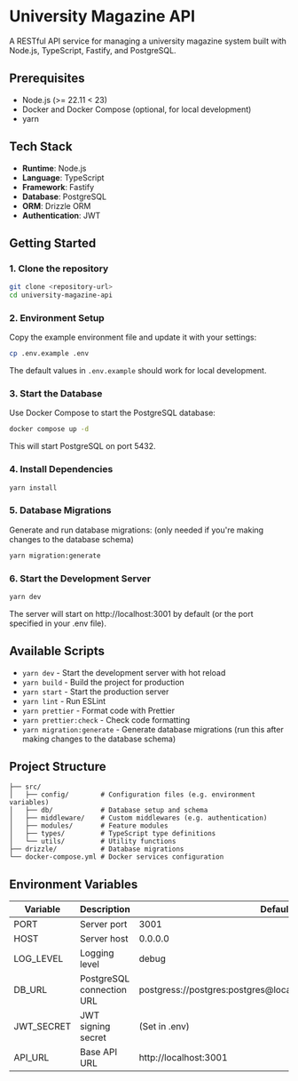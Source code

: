 # University Magazine API

A RESTful API service for managing a university magazine system built with Node.js, TypeScript, Fastify, and PostgreSQL.

## Prerequisites

- Node.js (>= 22.11 < 23)
- Docker and Docker Compose (optional, for local development)
- yarn

## Tech Stack

- **Runtime**: Node.js
- **Language**: TypeScript
- **Framework**: Fastify
- **Database**: PostgreSQL
- **ORM**: Drizzle ORM
- **Authentication**: JWT

## Getting Started

### 1. Clone the repository

```bash
git clone <repository-url>
cd university-magazine-api
```

### 2. Environment Setup

Copy the example environment file and update it with your settings:

```bash
cp .env.example .env
```

The default values in `.env.example` should work for local development.

### 3. Start the Database

Use Docker Compose to start the PostgreSQL database:

```bash
docker compose up -d
```

This will start PostgreSQL on port 5432.

### 4. Install Dependencies

```bash
yarn install
```

### 5. Database Migrations

Generate and run database migrations: (only needed if you're making changes to the database schema)

```bash
yarn migration:generate
```

### 6. Start the Development Server

```bash
yarn dev
```

The server will start on http://localhost:3001 by default (or the port specified in your .env file).

## Available Scripts

- `yarn dev` - Start the development server with hot reload
- `yarn build` - Build the project for production
- `yarn start` - Start the production server
- `yarn lint` - Run ESLint
- `yarn prettier` - Format code with Prettier
- `yarn prettier:check` - Check code formatting
- `yarn migration:generate` - Generate database migrations (run this after making changes to the database schema)

## Project Structure

```
├── src/
│   ├── config/        # Configuration files (e.g. environment variables)
│   ├── db/            # Database setup and schema
│   ├── middleware/    # Custom middlewares (e.g. authentication)
│   ├── modules/       # Feature modules
│   ├── types/         # TypeScript type definitions
│   └── utils/         # Utility functions
├── drizzle/           # Database migrations
└── docker-compose.yml # Docker services configuration
```

## Environment Variables

| Variable    | Description                | Default Value                                                    |
|------------|----------------------------|------------------------------------------------------------------|
| PORT       | Server port                | 3001                                                             |
| HOST       | Server host                | 0.0.0.0                                                          |
| LOG_LEVEL  | Logging level             | debug                                                            |
| DB_URL     | PostgreSQL connection URL | postgress://postgres:postgres@localhost:5432/university_magazine_db |
| JWT_SECRET | JWT signing secret        | (Set in .env)                                                    |
| API_URL    | Base API URL              | http://localhost:3001                                            |